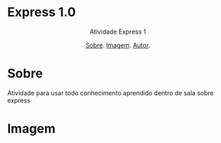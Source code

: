 # Express 1.0

<p align="center">Atividade Express 1</p>

<p align="center">
  <a href="#sobre">Sobre</a>.
  <a href="#img">Imagem</a>.
  <a href="#sobre">Autor</a>.
</p>

# Sobre
<p>Atividade para usar todo conhecimento aprendido dentro de sala sobre express</p>



# Imagem
<img url="[public/img/previa.png](https://photos.google.com/photo/AF1QipPXS7G8naZI23q63CFmfdIPzoFoOpCE6K26fyen)">


